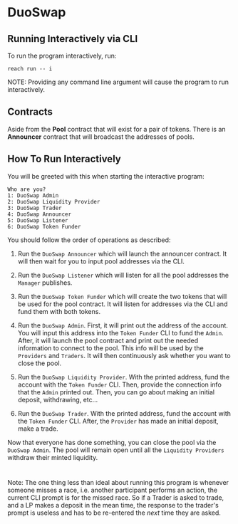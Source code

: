 # DuoSwap

## Running Interactively via CLI

To run the program interactively, run:

    reach run -- i

NOTE: Providing any command line argument will cause the program to run
interactively.

## Contracts

Aside from the **Pool** contract that will exist for a pair of tokens.
There is an **Announcer** contract that will broadcast the addresses of pools.

## How To Run Interactively

You will be greeted with this when starting the interactive program:

```
Who are you?
1: DuoSwap Admin
2: DuoSwap Liquidity Provider
3: DuoSwap Trader
4: DuoSwap Announcer
5: DuoSwap Listener
6: DuoSwap Token Funder
```

You should follow the order of operations as described:

1. Run the `DuoSwap Announcer` which will launch the announcer contract.
It will then wait for you to input pool addresses via the CLI.

2. Run the `DuoSwap Listener` which will listen for all the pool addresses
the `Manager` publishes.

3. Run the `DuoSwap Token Funder` which will create the two tokens that
will be used for the pool contract. It will listen for addresses via the CLI
and fund them with both tokens.

4. Run the `DuoSwap Admin`. First, it will print out
the address of the account. You will input this address into the `Token Funder`
CLI to fund the `Admin`. After, it will launch the pool contract and print
out the needed information to connect to the pool. This info will be used by
the `Providers` and `Traders`. It will then continuously ask whether you want
to close the pool.

5. Run the `DuoSwap Liquidity Provider`. With the printed address, fund the account with the `Token Funder` CLI. Then, provide the connection info that the
`Admin` printed out. Then, you can go about making an initial deposit, withdrawing, etc...

6. Run the `DuoSwap Trader`. With the printed address, fund the account with the `Token Funder` CLI. After, the `Provider` has made an initial deposit, make a trade.

Now that everyone has done something, you can close the pool via the `DuoSwap Admin`.
The pool will remain open until all the `Liquidity Providers` withdraw their minted
liquidity.

#

Note: The one thing less than ideal about running this program is whenever someone misses a race, i.e. another participant performs an action, the current CLI prompt is for the missed race. So if a Trader is asked to trade, and a LP makes a deposit in the mean time, the response to the trader's prompt is useless and has to be re-entered the _next_ time they are asked.
